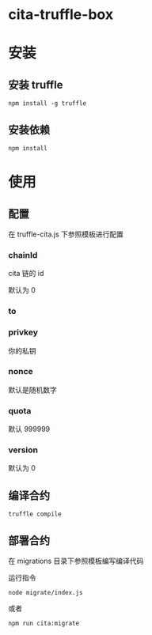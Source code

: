 # cita-truffle-box

# 安装

## 安装 truffle

```
npm install -g truffle
```

## 安装依赖

```
npm install
```

# 使用

## 配置

在 truffle-cita.js 下参照模板进行配置

### chainId

cita 链的 id

默认为 0

### to

### privkey

你的私钥

### nonce

默认是随机数字

### quota

默认 999999

### version

默认为 0



## 编译合约

```
truffle compile
```

## 部署合约

在 migrations 目录下参照模板编写编译代码

运行指令

```
node migrate/index.js
```
或者

```
npm run cita:migrate
```


